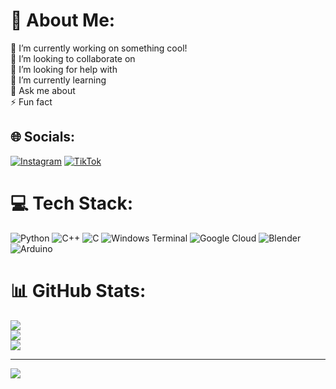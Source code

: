 # 💫 About Me:
🔭 I’m currently working on something cool!<br>👯 I’m looking to collaborate on <br>🤝 I’m looking for help with<br>🌱 I’m currently learning<br>💬 Ask me about<br>⚡ Fun fact


## 🌐 Socials:
[![Instagram](https://img.shields.io/badge/Instagram-%23E4405F.svg?logo=Instagram&logoColor=white)](https://instagram.com/afarksah) [![TikTok](https://img.shields.io/badge/TikTok-%23000000.svg?logo=TikTok&logoColor=white)](https://tiktok.com/@nosemicolon) 

# 💻 Tech Stack:
![Python](https://img.shields.io/badge/python-3670A0?style=for-the-badge&logo=python&logoColor=ffdd54) ![C++](https://img.shields.io/badge/c++-%2300599C.svg?style=for-the-badge&logo=c%2B%2B&logoColor=white) ![C](https://img.shields.io/badge/c-%2300599C.svg?style=for-the-badge&logo=c&logoColor=white) ![Windows Terminal](https://img.shields.io/badge/Windows%20Terminal-%234D4D4D.svg?style=for-the-badge&logo=windows-terminal&logoColor=white) ![Google Cloud](https://img.shields.io/badge/GoogleCloud-%234285F4.svg?style=for-the-badge&logo=google-cloud&logoColor=white) ![Blender](https://img.shields.io/badge/blender-%23F5792A.svg?style=for-the-badge&logo=blender&logoColor=white) ![Arduino](https://img.shields.io/badge/-Arduino-00979D?style=for-the-badge&logo=Arduino&logoColor=white)
# 📊 GitHub Stats:
![](https://github-readme-stats.vercel.app/api?username=afarksah&theme=cobalt2&hide_border=false&include_all_commits=true&count_private=false)<br/>
![](https://github-readme-streak-stats.herokuapp.com/?user=afarksah&theme=cobalt2&hide_border=false)<br/>
![](https://github-readme-stats.vercel.app/api/top-langs/?username=afarksah&theme=cobalt2&hide_border=false&include_all_commits=true&count_private=false&layout=compact)

---
[![](https://visitcount.itsvg.in/api?id=afarksah&icon=0&color=0)](https://visitcount.itsvg.in)

<!-- Proudly created with GPRM ( https://gprm.itsvg.in ) -->
